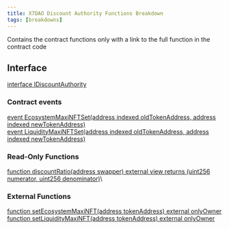 ```yaml
---
title: X7DAO Discount Authority Functions Breakdown
tags: [breakdowns]
---
```


Contains the contract functions only with a link to the full function in the contract code

## Interface

[interface IDiscountAuthority](/contracts/contract-source-code/X7DAODiscountAuthority.sol#L85)

### Contract events

[event EcosystemMaxiNFTSet(address indexed oldTokenAddress, address indexed newTokenAddress)](/contracts/contract-source-code/X7DAODiscountAuthority.sol#L94)\
[event LiquidityMaxiNFTSet(address indexed oldTokenAddress, address indexed newTokenAddress)](/contracts/contract-source-code/X7DAODiscountAuthority.sol#L95)

### Read-Only Functions

[function discountRatio(address swapper) external view returns (uint256 numerator, uint256 denominator)](/contracts/contract-source-code/X7DAODiscountAuthority.sol#L113)\

### External Functions

[function setEcosystemMaxiNFT(address tokenAddress) external onlyOwner](/contracts/contract-source-code/X7DAODiscountAuthority.sol#L99)\
[function setLiquidityMaxiNFT(address tokenAddress) external onlyOwner](/contracts/contract-source-code/X7DAODiscountAuthority.sol#L106)

